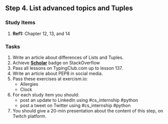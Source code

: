 ## Step 4. List advanced topics and Tuples

### Study Items
  1. **Ref1:** Chapter 12, 13, and 14

### Tasks

 1. Write an article about differences of Lists and Tuples.
 2. Achieve [**Scholar**](https://stackoverflow.com/help/badges/10/scholar) badge on StackOverflow
 3. Pass all lessons on TypingClub.com up to lesson 137.
 4. Write an article about PEP8 in social media.
 5. Pass these exercises at exercism.io:
    - Allergies
    - Clock
 6. For each study item you should:  
     - post an update to LinkedIn using #cs_internship #python  
     - post a tweet on Twitter using #cs_internship #python
 7. You should give a 20-min presentation about the content of this step, on Twitch platform.
